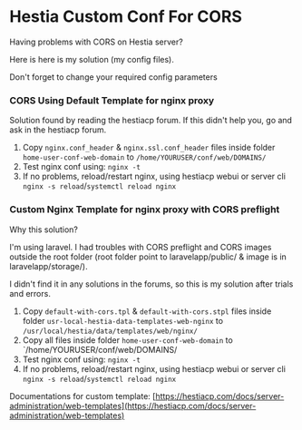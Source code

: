 # Hestia Custom Conf For CORS

Having problems with CORS on Hestia server?

Here is here is my solution (my config files).

Don't forget to change your required config parameters

### CORS Using Default Template for nginx proxy

Solution found by reading the hestiacp forum.
If this didn't help you, go and ask in the hestiacp forum.

1. Copy `nginx.conf_header` & `nginx.ssl.conf_header` files inside folder `home-user-conf-web-domain` to `/home/YOURUSER/conf/web/DOMAINS/`
2. Test nginx conf using: `nginx -t`
3. If no problems, reload/restart nginx, using hestiacp webui or server cli `nginx -s reload`/`systemctl reload nginx`

### Custom Nginx Template for nginx proxy with CORS preflight

Why this solution?

I'm using laravel. I had troubles with CORS preflight and CORS images outside the root folder (root folder point to laravelapp/public/ & image is in laravelapp/storage/).

I didn't find it in any solutions in the forums, so this is my solution after trials and errors.

1. Copy `default-with-cors.tpl` & `default-with-cors.stpl` files inside folder `usr-local-hestia-data-templates-web-nginx` to `/usr/local/hestia/data/templates/web/nginx/`
2. Copy all files inside folder `home-user-conf-web-domain` to `/home/YOURUSER/conf/web/DOMAINS/
3. Test nginx conf using: `nginx -t`
4. If no problems, reload/restart nginx, using hestiacp webui or server cli `nginx -s reload`/`systemctl reload nginx`

Documentations for custom template: [https://hestiacp.com/docs/server-administration/web-templates](https://hestiacp.com/docs/server-administration/web-templates)
